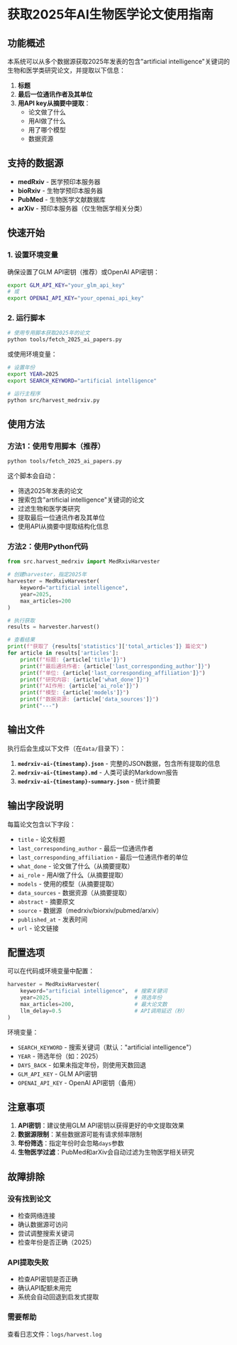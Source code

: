 # 获取2025年AI生物医学论文使用指南

## 功能概述

本系统可以从多个数据源获取2025年发表的包含"artificial intelligence"关键词的生物和医学类研究论文，并提取以下信息：

1. **标题**
2. **最后一位通讯作者及其单位**
3. **用API key从摘要中提取**：
   - 论文做了什么
   - 用AI做了什么
   - 用了哪个模型
   - 数据资源

## 支持的数据源

- **medRxiv** - 医学预印本服务器
- **bioRxiv** - 生物学预印本服务器
- **PubMed** - 生物医学文献数据库
- **arXiv** - 预印本服务器（仅生物医学相关分类）

## 快速开始

### 1. 设置环境变量

确保设置了GLM API密钥（推荐）或OpenAI API密钥：

```bash
export GLM_API_KEY="your_glm_api_key"
# 或
export OPENAI_API_KEY="your_openai_api_key"
```

### 2. 运行脚本

```bash
# 使用专用脚本获取2025年的论文
python tools/fetch_2025_ai_papers.py
```

或使用环境变量：

```bash
# 设置年份
export YEAR=2025
export SEARCH_KEYWORD="artificial intelligence"

# 运行主程序
python src/harvest_medrxiv.py
```

## 使用方法

### 方法1：使用专用脚本（推荐）

```bash
python tools/fetch_2025_ai_papers.py
```

这个脚本会自动：
- 筛选2025年发表的论文
- 搜索包含"artificial intelligence"关键词的论文
- 过滤生物和医学类研究
- 提取最后一位通讯作者及其单位
- 使用API从摘要中提取结构化信息

### 方法2：使用Python代码

```python
from src.harvest_medrxiv import MedRxivHarvester

# 创建harvester，指定2025年
harvester = MedRxivHarvester(
    keyword="artificial intelligence",
    year=2025,
    max_articles=200
)

# 执行获取
results = harvester.harvest()

# 查看结果
print(f"获取了 {results['statistics']['total_articles']} 篇论文")
for article in results['articles']:
    print(f"标题: {article['title']}")
    print(f"最后通讯作者: {article['last_corresponding_author']}")
    print(f"单位: {article['last_corresponding_affiliation']}")
    print(f"研究内容: {article['what_done']}")
    print(f"AI作用: {article['ai_role']}")
    print(f"模型: {article['models']}")
    print(f"数据资源: {article['data_sources']}")
    print("---")
```

## 输出文件

执行后会生成以下文件（在`data/`目录下）：

1. **`medrxiv-ai-{timestamp}.json`** - 完整的JSON数据，包含所有提取的信息
2. **`medrxiv-ai-{timestamp}.md`** - 人类可读的Markdown报告
3. **`medrxiv-ai-{timestamp}-summary.json`** - 统计摘要

## 输出字段说明

每篇论文包含以下字段：

- `title` - 论文标题
- `last_corresponding_author` - 最后一位通讯作者
- `last_corresponding_affiliation` - 最后一位通讯作者的单位
- `what_done` - 论文做了什么（从摘要提取）
- `ai_role` - 用AI做了什么（从摘要提取）
- `models` - 使用的模型（从摘要提取）
- `data_sources` - 数据资源（从摘要提取）
- `abstract` - 摘要原文
- `source` - 数据源（medrxiv/biorxiv/pubmed/arxiv）
- `published_at` - 发表时间
- `url` - 论文链接

## 配置选项

可以在代码或环境变量中配置：

```python
harvester = MedRxivHarvester(
    keyword="artificial intelligence",  # 搜索关键词
    year=2025,                          # 筛选年份
    max_articles=200,                   # 最大论文数
    llm_delay=0.5                       # API调用延迟（秒）
)
```

环境变量：
- `SEARCH_KEYWORD` - 搜索关键词（默认："artificial intelligence"）
- `YEAR` - 筛选年份（如：2025）
- `DAYS_BACK` - 如果未指定年份，则使用天数回退
- `GLM_API_KEY` - GLM API密钥
- `OPENAI_API_KEY` - OpenAI API密钥（备用）

## 注意事项

1. **API密钥**：建议使用GLM API密钥以获得更好的中文提取效果
2. **数据源限制**：某些数据源可能有请求频率限制
3. **年份筛选**：指定年份时会忽略`days`参数
4. **生物医学过滤**：PubMed和arXiv会自动过滤为生物医学相关研究

## 故障排除

### 没有找到论文

- 检查网络连接
- 确认数据源可访问
- 尝试调整搜索关键词
- 检查年份是否正确（2025）

### API提取失败

- 检查API密钥是否正确
- 确认API配额未用完
- 系统会自动回退到启发式提取

### 需要帮助

查看日志文件：`logs/harvest.log`

